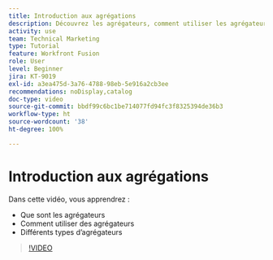 ```yaml
---
title: Introduction aux agrégations
description: Découvrez les agrégateurs, comment utiliser les agrégateurs et les différents types d’agrégateurs dans  [!DNL Adobe Workfront Fusion].
activity: use
team: Technical Marketing
type: Tutorial
feature: Workfront Fusion
role: User
level: Beginner
jira: KT-9019
exl-id: a3ea475d-3a76-4788-98eb-5e916a2cb3ee
recommendations: noDisplay,catalog
doc-type: video
source-git-commit: bbdf99c6bc1be714077fd94fc3f8325394de36b3
workflow-type: ht
source-wordcount: '38'
ht-degree: 100%

---
```


# Introduction aux agrégations

Dans cette vidéo, vous apprendrez :

* Que sont les agrégateurs
* Comment utiliser des agrégateurs
* Différents types d’agrégateurs

>[!VIDEO](https://video.tv.adobe.com/v/335279/?quality=12&learn=on&enablevpops=1)
